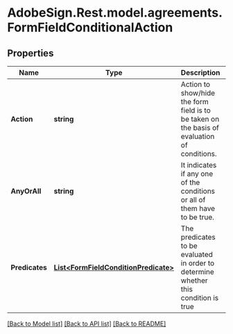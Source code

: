 # AdobeSign.Rest.model.agreements.FormFieldConditionalAction
## Properties

Name | Type | Description | Notes
------------ | ------------- | ------------- | -------------
**Action** | **string** | Action to show/hide the form field is to be taken on the basis of evaluation of conditions. | [optional] 
**AnyOrAll** | **string** | It indicates if any one of the conditions or all of them have to be true. | [optional] 
**Predicates** | [**List&lt;FormFieldConditionPredicate&gt;**](FormFieldConditionPredicate.md) | The predicates to be evaluated in order to determine whether this condition is true | [optional] 

[[Back to Model list]](../README.md#documentation-for-models) [[Back to API list]](../README.md#documentation-for-api-endpoints) [[Back to README]](../README.md)

